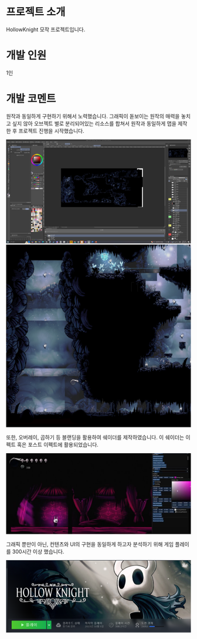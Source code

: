 # 프로젝트 소개
HollowKnight 모작 프로젝트입니다.

# 개발 인원
1인

# 개발 코멘트
원작과 동일하게 구현하기 위해서 노력했습니다. 
그래픽이 돋보이는 원작의 매력을 놓치고 싶지 않아 오브젝트 별로 분리되어있는 리소스를 합쳐서 원작과 동일하게 맵을 제작한 후 프로젝트 진행을 시작했습니다. 

![4](https://github.com/00moa00/hollowknight/blob/main/HollowKnight/PDF/image.png?raw=true)
![4](https://github.com/00moa00/hollowknight/blob/main/HollowKnight/PDF/image2.png?raw=true)

또한, 오버레이, 곱하기 등 블랜딩을 활용하여 쉐이더를 제작하였습니다. 이 쉐이더는 이펙트 혹은 포스트 이펙트에 활용되었습니다. 


![4](https://github.com/00moa00/hollowknight/blob/main/HollowKnight/PDF/image3.png?raw=true)

그래픽 뿐만이 아닌, 컨텐츠와 UI의 구현을 동일하게 하고자 분석하기 위해 게임 플레이를 300시간 이상 했습니다.


![4](https://github.com/00moa00/hollowknight/blob/main/HollowKnight/PDF/image4.png?raw=true)
